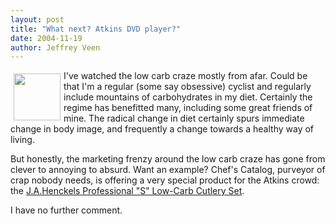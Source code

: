 ```yaml
--- 
layout: post
title: "What next? Atkins DVD player?"
date: 2004-11-19
author: Jeffrey Veen
---
```

<a href="http://www.chefscatalog.com/store/catalog/prod.jhtml?cmCat=search&amp;itemId=cprod7300026"><img src="http://veen.com/jeff/images/low-carb.jpg" width="75" height="75" style="float: left; padding: 5px;" /></a>

I've watched the low carb craze mostly from afar. Could be that I'm a regular (some say obsessive) cyclist and regularly include mountains of carbohydrates in my diet. Certainly the regime has benefitted many, including some great friends of mine. The radical change in diet certainly spurs immediate change in body image, and frequently a change towards a healthy way of living.

But honestly, the marketing frenzy around the low carb craze has gone from clever to annoying to absurd. Want an example? Chef's Catalog, purveyor of crap nobody needs, is offering a very special product for the Atkins crowd: the <a href="http://www.chefscatalog.com/store/catalog/prod.jhtml?cmCat=search&amp;itemId=cprod7300026">J.A.Henckels Professional "S" Low-Carb Cutlery Set</a>.

I have no further comment.
&#8203;